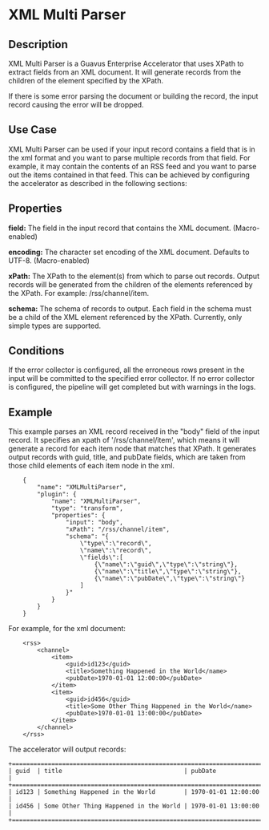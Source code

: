 # XML Multi Parser

Description
-----------
XML Multi Parser is a Guavus Enterprise Accelerator that uses XPath to extract fields from an XML document. It will generate records from the children of the element specified by the XPath. 

If there is some error parsing the document or building the record, the input record causing the error will be dropped.


Use Case
--------
XML Multi Parser can be used if your input record contains a field that is in the xml format and you want to parse multiple records from that field. For example, it may contain the contents of an RSS feed and you want to parse out the items contained in that feed. This can be achieved by configuring the accelerator as described in the following sections:


Properties
----------

**field:** The field in the input record that contains the XML document. (Macro-enabled)

**encoding:** The character set encoding of the XML document. Defaults to UTF-8. (Macro-enabled)

**xPath:** The XPath to the element(s) from which to parse out records. Output records will be generated from the
children of the elements referenced by the XPath. For example: /rss/channel/item.

**schema:** The schema of records to output. Each field in the schema must be a child of the XML element referenced by
the XPath. Currently, only simple types are supported.

Conditions
----------
If the error collector is configured, all the erroneous rows present in the input will be committed to the
specified error collector.
If no error collector is configured, the pipeline will get completed but with warnings in the logs.

Example
-------

This example parses an XML record received in the "body" field of the input record. It specifies an xpath of '/rss/channel/item', which means it will generate a record for each item node that matches that XPath. It generates output records with guid, title, and pubDate fields, which are taken from those child elements of each item node in the xml.

        {
            "name": "XMLMultiParser",
            "plugin": {
                "name": "XMLMultiParser",
                "type": "transform",
                "properties": {
                    "input": "body",
                    "xPath": "/rss/channel/item",
                    "schema": "{
                        \"type\":\"record\",
                        \"name\":\"record\",
                        \"fields\":[
                            {\"name\":\"guid\",\"type\":\"string\"},
                            {\"name\":\"title\",\"type\":\"string\"},
                            {\"name\":\"pubDate\",\"type\":\"string\"}
                        ]
                    }"
                }
            }
        }

For example, for the xml document:

        <rss>
            <channel>
                <item>
                    <guid>id123</guid>
                    <title>Something Happened in the World</name>
                    <pubDate>1970-01-01 12:00:00</pubDate>
                </item>
                <item>
                    <guid>id456</guid>
                    <title>Some Other Thing Happened in the World</name>
                    <pubDate>1970-01-01 13:00:00</pubDate>
                </item>
            </channel>
        </rss>

The accelerator will output records:

    +======================================================================+
    | guid  | title                                  | pubDate             |
    +======================================================================+
    | id123 | Something Happened in the World        | 1970-01-01 12:00:00 |
    | id456 | Some Other Thing Happened in the World | 1970-01-01 13:00:00 |
    +======================================================================+
